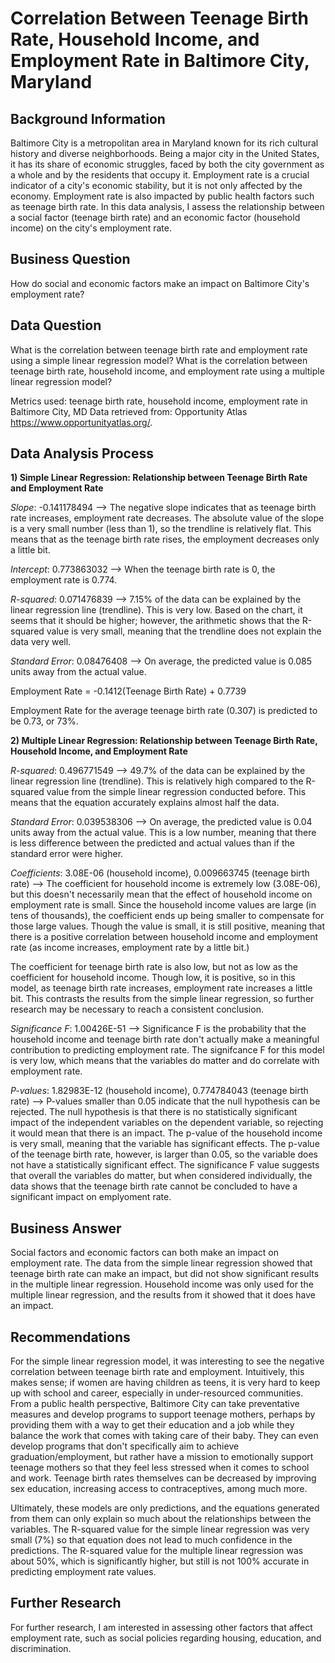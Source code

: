 # Correlation Between Teenage Birth Rate, Household Income, and Employment Rate in Baltimore City, Maryland 

## Background Information 
Baltimore City is a metropolitan area in Maryland known for its rich cultural history and diverse neighborhoods. Being a major city in the United States, it has its share of economic struggles, faced by both the city government as a whole and by the residents that occupy it. Employment rate is a crucial indicator of a city's economic stability, but it is not only affected by the economy. Employment rate is also impacted by public health factors such as teenage birth rate. In this data analysis, I assess the relationship between a social factor (teenage birth rate) and an economic factor (household income) on the city's employment rate. 

## Business Question 
How do social and economic factors make an impact on Baltimore City's employment rate? 

## Data Question 
What is the correlation between teenage birth rate and employment rate using a simple linear regression model? What is the correlation between teenage birth rate, household income, and employment rate using a multiple linear regression model? 

Metrics used: teenage birth rate, household income, employment rate in Baltimore City, MD 
Data retrieved from: Opportunity Atlas https://www.opportunityatlas.org/. 

## Data Analysis Process 

**1) Simple Linear Regression: Relationship between Teenage Birth Rate and Employment Rate** 
	
*Slope*: -0.141178494 --> The negative slope indicates that as teenage birth rate increases, employment rate decreases. The absolute value of the slope is a very small number (less than 1), so the trendline is relatively flat. This means that as the teenage birth rate rises, the employment decreases only a little bit. 		

*Intercept*: 0.773863032 --> When the teenage birth rate is 0, the employment rate is 0.774. 					

*R-squared*: 0.071476839 --> 7.15% of the data can be explained by the linear regression line (trendline). This is very low. Based on the chart, it seems that it should be higher; however, the arithmetic shows that the R-squared value is very small, meaning that the trendline does not explain the data very well. 

*Standard Error*: 0.08476408 --> On average, the predicted value is 0.085 units away from the actual value. 						

Employment Rate = -0.1412(Teenage Birth Rate) + 0.7739					

Employment Rate for the average teenage birth rate (0.307) is predicted to be 0.73, or 73%. 

**2) Multiple Linear Regression: Relationship between Teenage Birth Rate, Household Income, and Employment Rate**

*R-squared*: 0.496771549 --> 49.7% of the data can be explained by the linear regression line (trendline). This is relatively high compared to the R-squared value from the simple linear regression conducted before. This means that the equation accurately explains almost half the data.  

*Standard Error*: 0.039538306 --> On average, the predicted value is 0.04 units away from the actual value. This is a low number, meaning that there is less difference between the predicted and actual values than if the standard error were higher. 

*Coefficients*:	3.08E-06 (household income), 0.009663745 (teenage birth rate) --> The coefficient for household income is extremely low (3.08E-06), but this doesn't necessarily mean that the effect of household income on employment rate is small. Since the household income values are large (in tens of thousands), the coefficient ends up being smaller to compensate for those large values. Though the value is small, it is still positive, meaning that there is a positive correlation between household income and employment rate (as income increases, employment rate by a little bit.) 

The coefficient for teenage birth rate is also low, but not as low as the coefficient for household income. Though low, it is positive, so in this model, as teenage birth rate increases, employment rate increases a little bit. This contrasts the results from the simple linear regression, so further research may be necessary to reach a consistent conclusion. 

*Significance F*: 1.00426E-51 --> Significance F is the probability that the household income and teenage birth rate don't actually make a meaningful contribution to predicting employment rate. The signifcance F for this model is very low, which means that the variables do matter and do correlate with employment rate. 

*P-values*: 1.82983E-12 (household income), 0.774784043 (teenage birth rate) --> P-values smaller than 0.05 indicate that the null hypothesis can be rejected. The null hypothesis is that there is no statistically significant impact of the independent variables on the dependent variable, so rejecting it would mean that there is an impact. The p-value of the household income is very small, meaning that the variable has significant effects. The p-value of the teenage birth rate, however, is larger than 0.05, so the variable does not have a statistically significant effect. The significance F value suggests that overall the variables do matter, but when considered individually, the data shows that the teenage birth rate cannot be concluded to have a significant impact on emplyoment rate.

## Business Answer 

Social factors and economic factors can both make an impact on employment rate. The data from the simple linear regression showed that teenage birth rate can make an impact, but did not show significant results in the multiple linear regression. Household income was only used for the multiple linear regression, and the results from it showed that it does have an impact. 

## Recommendations 

For the simple linear regression model, it was interesting to see the negative correlation between teenage birth rate and employment. Intuitively, this makes sense; if women are having children as teens, it is very hard to keep up with school and career, especially in under-resourced communities. From a public health perspective, Baltimore City can take preventative measures and develop programs to support teenage mothers, perhaps by providing them with a way to get their education and a job while they balance the work that comes with taking care of their baby. They can even develop programs that don't specifically aim to achieve graduation/employment, but rather have a mission to emotionally support teenage mothers so that they feel less stressed when it comes to school and work. Teenage birth rates themselves can be decreased by improving sex education, increasing access to contraceptives, among much more.  

Ultimately, these models are only predictions, and the equations generated from them can only explain so much about the relationships between the variables. The R-squared value for the simple linear regression was very small (7%) so that equation does not lead to much confidence in the predictions. The R-squared value for the multiple linear regression was about 50%, which is significantly higher, but still is not 100% accurate in predicting employment rate values. 

## Further Research 

For further research, I am interested in assessing other factors that affect employment rate, such as social policies regarding housing, education, and discrimination.  


